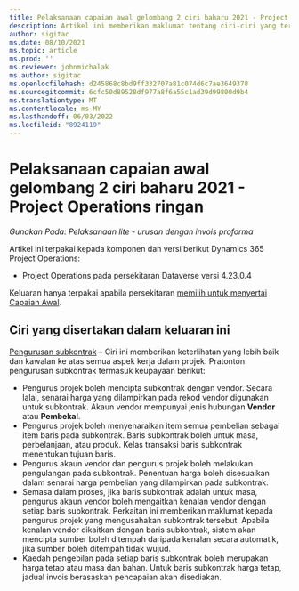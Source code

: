 ```yaml
---
title: Pelaksanaan capaian awal gelombang 2 ciri baharu 2021 - Project Operations ringan
description: Artikel ini memberikan maklumat tentang ciri-ciri yang tersedia dalam keluaran akses awal 2021 gelombang 2 bagi penggunaan Project Operations lite.
author: sigitac
ms.date: 08/10/2021
ms.topic: article
ms.prod: ''
ms.reviewer: johnmichalak
ms.author: sigitac
ms.openlocfilehash: d245868c8bd9ff332707a81c074d6c7ae3649378
ms.sourcegitcommit: 6cfc50d89528df977a8f6a55c1ad39d99800d9b4
ms.translationtype: MT
ms.contentlocale: ms-MY
ms.lasthandoff: 06/03/2022
ms.locfileid: "8924119"
---
```

# <a name="whats-new-2021-wave-2-early-access---project-operations-lite-deployment"></a>Pelaksanaan capaian awal gelombang 2 ciri baharu 2021 - Project Operations ringan

_Gunakan Pada: Pelaksanaan lite - urusan dengan invois proforma_

Artikel ini terpakai kepada komponen dan versi berikut Dynamics 365 Project Operations:

  - Project Operations pada persekitaran Dataverse versi 4.23.0.4

Keluaran hanya terpakai apabila persekitaran [memilih untuk menyertai Capaian Awal](/power-platform/admin/opt-in-early-access-updates#how-to-enable-early-access-updates).

## <a name="features-included-in-this-release"></a>Ciri yang disertakan dalam keluaran ini

[Pengurusan subkontrak](/dynamics365/project-operations/pro/subcontracting/managing-subcontracts-overview) – Ciri ini memberikan keterlihatan yang lebih baik dan kawalan ke atas semua aspek kerja dalam projek. Pratonton pengurusan subkontrak termasuk keupayaan berikut:

  - Pengurus projek boleh mencipta subkontrak dengan vendor. Secara lalai, senarai harga yang dilampirkan pada rekod vendor digunakan untuk subkontrak. Akaun vendor mempunyai jenis hubungan **Vendor** atau **Pembekal**.
  - Pengurus projek boleh menyenaraikan item semua pembelian sebagai item baris pada subkontrak. Baris subkontrak boleh untuk masa, perbelanjaan, atau produk. Kelas transaksi baris subkontrak menentukan tujuan baris.
  - Pengurus akaun vendor dan pengurus projek boleh melakukan pengulangan pada subkontrak. Penentuan harga boleh disesuaikan dalam senarai harga pembelian yang dilampirkan pada subkontrak.
  - Semasa dalam proses, jika baris subkontrak adalah untuk masa, pengurus akaun vendor boleh mengaitkan kenalan vendor dengan setiap baris subkontrak. Perkaitan ini memberikan maklumat kepada pengurus projek yang mengusahakan subkontrak tersebut. Apabila kenalan vendor dikaitkan dengan baris subkontrak, sistem akan mencipta sumber boleh ditempah daripada kenalan secara automatik, jika sumber boleh ditempah tidak wujud.
  - Kaedah pengebilan pada setiap baris subkontrak boleh merupakan harga tetap atau masa dan bahan. Untuk baris subkontrak harga tetap, jadual invois berasaskan pencapaian akan disediakan.
